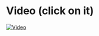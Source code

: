 # Video (click on it)

[![Video](https://img.youtube.com/vi/YGtpCJg8vOo/0.jpg)](https://www.youtube.com/watch?v=YGtpCJg8vOo)

